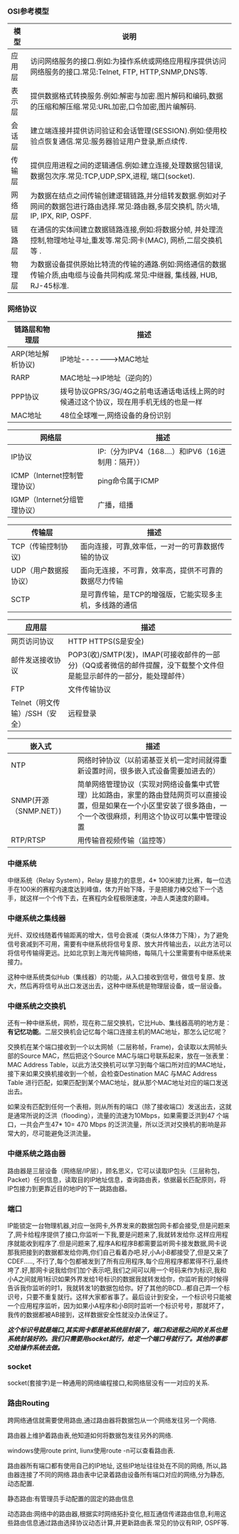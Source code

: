 
### OSI参考模型

| 模型   | 说明                                                         |
| ------ | ------------------------------------------------------------ |
| 应用层 | 访问网络服务的接口.例如:为操作系统或网络应用程序提供访问网络服务的接口.常见:Telnet, FTP, HTTP,SNMP,DNS等. |
| 表示层 | 提供数据格式转换服务.例如:解密与加密.图片解码和编码,数据的压缩和解压缩.常见:URL加密,口令加密,图片编解码. |
| 会话层 | 建立端连接并提供访问验证和会话管理(SESSION).例如:使用校验点恢复通信.常见:服务器验证用户登录,断点续传. |
| 传输层 | 提供应用进程之间的逻辑通信.例如:建立连接,处理数据包错误,数据包次序.常见:TCP,UDP,SPX,进程, 端口(socket). |
| 网络层 | 为数据在结点之间传输创建逻辑链路,并分组转发数据.例如对子网间的数据包进行路由选择.常见:路由器,多层交换机, 防火墙, IP, IPX, RIP, OSPF. |
| 链路层 | 在通信的实体间建立数据链路连接,例如:将数据分帧, 并处理流控制,物理地址寻址,重发等.常见:网卡(MAC), 网桥,二层交换机等 . |
| 物理层 | 为数据设备提供原始比特流的传输的通路.例如:网络通信的数据传输介质,由电缆与设备共同构成.常见:中继器, 集线器, HUB, RJ-45标准. |

### 网络协议

| 链路层和物理层    | 描述                                                         |
| ----------------- | ------------------------------------------------------------ |
| ARP(地址解析协议) | IP地址------->MAC地址                                        |
| RARP              | MAC地址——>IP地址（逆向的）                                   |
| PPP协议           | 拨号协议GPRS/3G/4G之前电话通话电话线上网的时候通过这个协议，现在用手机无线的也是一样 |
| MAC地址           | 48位全球唯一,网络设备的身份识别                              |

| 网络层                       | 描述                                               |
| ---------------------------- | -------------------------------------------------- |
| IP协议                       | IP:（分为IPV4（168....）和IPV6（16进制用：隔开）） |
| ICMP（Internet控制管理协议） | ping命令属于ICMP                                   |
| IGMP（Internet分组管理协议） | 广播，组播                                         |

| 传输层                | 描述                                                    |
| --------------------- | ------------------------------------------------------- |
| TCP（传输控制协议)    | 面向连接，可靠,效率低，一对一的可靠数据传输的协议       |
| UDP（用户数据报协议） | 面向无连接，不可靠，效率高，提供不可靠的数据尽力传输    |
| SCTP                  | 是可靠传输，是TCP的增强版，它能实现多主机，多线路的通信 |

| 应用层                         | 描述                                                         |
| ------------------------------ | ------------------------------------------------------------ |
| 网页访问协议                   | HTTP HTTPS(S是安全)                                          |
| 邮件发送接收协议               | POP3(收)/SMTP(发)，IMAP(可接收邮件的一部分)（QQ或者微信的邮件提醒，没下载整个文件但是能显示邮件的一部分，能处理邮件） |
| FTP                            | 文件传输协议                                                 |
| Telnet（明文传输）/SSH（安全） | 远程登录                                                     |

| 嵌入式                 | 描述                                                         |
| ---------------------- | ------------------------------------------------------------ |
| NTP                    | 网络时钟协议（以前诺基亚关机一定时间就得重新设置时间，很多嵌入式设备需要加进去的） |
| SNMP(开源（SNMP.NET）) | 简单网络管理协议（实现对网络设备集中式管理）比如路由，家里的路由登陆网页可以直接设置，但是如果在一个小区里安装了很多路由，一个一个改很麻烦，利用这个协议可以集中管理设置 |
| RTP/RTSP               | 用传输音视频传输（监控等）                                   |

### 中继系统

中继系统（Relay System），Relay 是接力的意思，4* 100米接力比赛，每一位选手在100米的赛程内速度达到峰值，体力开始下降，于是把接力棒交给下一个选手，就这样一个个传下去，在赛程内全程极限速度，冲击人类速度的巅峰。

### 中继系统之集线器

光纤、双绞线随着传输距离的增大，信号会衰减（类似人体体力下降），为了避免信号衰减到不可用，需要有中继系统将信号复原、放大并传输出去，以此方法可以将信号传输得更远。比如北京到上海光传输网络，每隔几十公里需要有中继系统来接力。

这种中继系统类似Hub（集线器）的功能，从入口接收到信号，做信号复原、放大，然后再将信号从出口发送出去，这种中继系统是物理层设备，或一层设备。

### 中继系统之交换机

还有一种中继系统，网桥，现在称二层交换机，它比Hub、集线器高明的地方是：**有记忆功能**。二层交换机会记忆每个端口连接主机的MAC地址，那怎么记忆呢？

交换机在某个端口接收到一个以太网帧（二层称帧，Frame)，会读取以太网帧头部的Source MAC，然后把这个Source MAC与端口号联系起来，放在一张表里：MAC Address Table，以此方法交换机可以学习到每个端口所对应的MAC地址，接下来如果交换机接收到一个帧，会检查Destination MAC 与MAC Address Table 进行匹配，如果匹配到某个MAC地址，就从那个MAC地址对应的端口发送出去。

如果没有匹配到任何一个表相，则从所有的端口（除了接收端口）发送出去，这就是通常所说的泛洪（flooding），流量的流速为10Mbps，如果需要泛洪到47 个端口，一共会产生47* 10= 470 Mbps 的泛洪流量，所以泛洪对交换机的影响是非常大的，尽可能避免泛洪流量。

### 中继系统之路由器

路由器是三层设备（网络层/IP层），顾名思义，它可以读取IP包头（三层称包，Packet）任何信息，读取目的IP地址信息，查询路由表，依据最长匹配原则，将IP包接力到更靠近目的地IP的下一跳路由器。

 

### 端口

IP能锁定一台物理机器,对应一张网卡,外界发来的数据包网卡都会接受,但是问题来了,网卡给程序提供了接口,你监听一下我,要是问题来了,我就转发给你.这样应用程序就能收到程序了.但是问题来了,程序A和程序B都需要监听网卡接发数据,网卡说那我把接到的数据都发给你两,你们自己看着办吧.好,小A小B都接受了,但是又来了CDEF....., 不行了,每个包都被发到了所有应用程序,每个应用程序都累得不行,最终垮了.好,那网卡说我给你们加个表示吧,我们之间可以用一个号码来作为标识,我和小A之间就用1标识如果外界发给1号标识的数据我就转发给你，你监听我的时候得告诉我你监听的时1，我就转发1的数据包给你。好了其他的BCD...都自己弄一个标识号，只要不重复就行。这样大家都省事了。最后设计到安全，一个标识号只能被一个应用程序监听，因为如果小A程序和小B同时监听一个标识号号，那就坏了，我传的数据都被AB接到，这样数据安全性就没办法保证了。

***这个标识号就是端口,其实网卡都是被系统层封装了，端口和进程之间的关系也是系统封装好的。我们只需要用socket就行，给定一个端口号就行了。其他的事都交给操作系统去做。***

### socket

socket(套接字)是一种通用的网络编程接口,和网络层没有一一对应的关系.

### 路由Routing

跨网络通信就需要使用路由,通过路由器将数据包从一个网络发往另一个网络.

路由器上维护着路由表,他知道如何将数据包发往另外的网络.

windows使用route print, liunx使用route -n可以查看路由表.

路由器所有端口都有使用自己的IP地址, 这些IP地址往往处在不同的网络, 所以,路由器连接了不同的网络.路由表中记录着路由设备所有端口对应的网络,分为静态, 动态配置.

静态路由:有管理员手动配置的固定的路由信息

动态路由:网络中的路由器,根据实时网络拓扑变化,相互通信传递路由信息,利用这些路由信息通过路由选择协议动态计算,并更新路由表.常见的协议有RIP, OSPF等.

